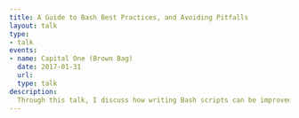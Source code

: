 ```yaml
---
title: A Guide to Bash Best Practices, and Avoiding Pitfalls
layout: talk
type:
- talk
events:
- name: Capital One (Brown Bag)
  date: 2017-01-31
  url:
  type: talk
description:
  Through this talk, I discuss how writing Bash scripts can be improved to avoid some common issues with gotchas that may not be so well known. By discussing these common issues, we can realise that these common automation scripts should be written in a slightly more powerful scripting language, with common tooling and testing frameworks.
---
```


